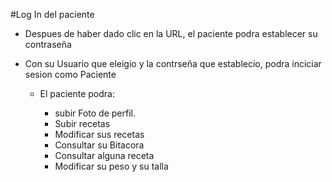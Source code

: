 #Log In del paciente

- Despues de haber dado clic en la URL, el paciente podra establecer su contraseña
- Con su Usuario que eleigio y la contrseña que establecio, podra inciciar sesion como Paciente 

	- El paciente podra:

		- subir Foto de perfil.
		- Subir recetas
		- Modificar sus recetas
		- Consultar su Bitacora
		- Consultar alguna receta
		- Modificar su peso y su talla
		 


